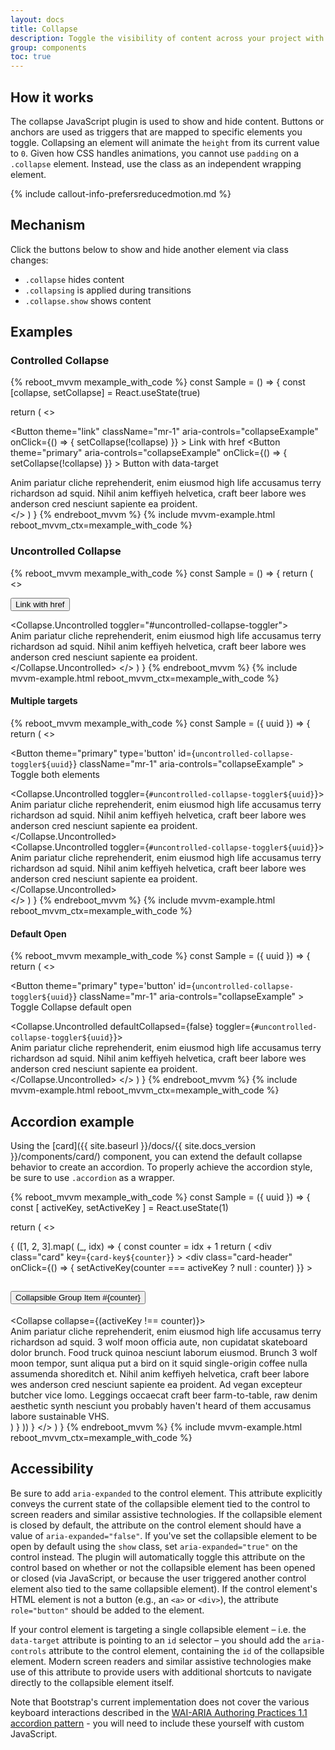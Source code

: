 ```yaml
---
layout: docs
title: Collapse
description: Toggle the visibility of content across your project with a few classes and our JavaScript plugins.
group: components
toc: true
---
```


## How it works

The collapse JavaScript plugin is used to show and hide content. Buttons or anchors are used as triggers that are mapped to specific elements you toggle. Collapsing an element will animate the `height` from its current value to `0`. Given how CSS handles animations, you cannot use `padding` on a `.collapse` element. Instead, use the class as an independent wrapping element.

{% include callout-info-prefersreducedmotion.md %}

## Mechanism

Click the buttons below to show and hide another element via class changes:

- `.collapse` hides content
- `.collapsing` is applied during transitions
- `.collapse.show` shows content

<!-- You can use a link with the `href` attribute, or a button with the `data-target` attribute. In both cases, the `data-toggle="collapse"` is required. -->

## Examples

### Controlled Collapse

{% reboot_mvvm mexample_with_code %}
const Sample = () => {
  const [collapse, setCollapse] = React.useState(true)

  return (
    <>
      <p>
        <Button
          theme="link"
          className="mr-1"
          aria-controls="collapseExample"
          onClick={() => {
            setCollapse(!collapse)
          }}
        >
          Link with href
        </Button>
        <Button
          theme="primary"
          aria-controls="collapseExample"
          onClick={() => {
            setCollapse(!collapse)
          }}
        >
          Button with data-target
        </Button>
      </p>
      <Collapse collapse={collapse}>
        <div class="card card-body">
          Anim pariatur cliche reprehenderit, enim eiusmod high life accusamus terry richardson ad squid. Nihil anim keffiyeh helvetica, craft beer labore wes anderson cred nesciunt sapiente ea proident.
        </div>
      </Collapse>
    </>
  )
}
{% endreboot_mvvm %}
{% include mvvm-example.html reboot_mvvm_ctx=mexample_with_code %}


### Uncontrolled Collapse

{% reboot_mvvm mexample_with_code %}
const Sample = () => {
  return (
    <>
      <p>
        <Button
          theme="link"
          id="uncontrolled-collapse-toggler"
          className="mr-1"
          aria-controls="collapseExample"
        >
          Link with href
        </Button>
      </p>
      <Collapse.Uncontrolled toggler="#uncontrolled-collapse-toggler">
        <div class="card card-body">
          Anim pariatur cliche reprehenderit, enim eiusmod high life accusamus terry richardson ad squid. Nihil anim keffiyeh helvetica, craft beer labore wes anderson cred nesciunt sapiente ea proident.
        </div>
      </Collapse.Uncontrolled>
    </>
  )
}
{% endreboot_mvvm %}
{% include mvvm-example.html reboot_mvvm_ctx=mexample_with_code %}

#### Multiple targets

{% reboot_mvvm mexample_with_code %}
const Sample = ({ uuid }) => {
  return (
    <>
      <p>
        <Button
          theme="primary"
          type='button'
          id={`uncontrolled-collapse-toggler${uuid}`}
          className="mr-1"
          aria-controls="collapseExample"
        >
          Toggle both elements
        </Button>
      </p>
      <div class="row">
        <div class="col">
          <Collapse.Uncontrolled toggler={`#uncontrolled-collapse-toggler${uuid}`}>
            <div class="card card-body">
              Anim pariatur cliche reprehenderit, enim eiusmod high life accusamus terry richardson ad squid. Nihil anim keffiyeh helvetica, craft beer labore wes anderson cred nesciunt sapiente ea proident.
            </div>
          </Collapse.Uncontrolled>
        </div>
        <div class="col">
          <Collapse.Uncontrolled toggler={`#uncontrolled-collapse-toggler${uuid}`}>
            <div class="card card-body">
              Anim pariatur cliche reprehenderit, enim eiusmod high life accusamus terry richardson ad squid. Nihil anim keffiyeh helvetica, craft beer labore wes anderson cred nesciunt sapiente ea proident.
            </div>
          </Collapse.Uncontrolled>
        </div>
      </div>
    </>
  )
}
{% endreboot_mvvm %}
{% include mvvm-example.html reboot_mvvm_ctx=mexample_with_code %}

#### Default Open

{% reboot_mvvm mexample_with_code %}
const Sample = ({ uuid }) => {
  return (
    <>
      <p>
        <Button
          theme="primary"
          type='button'
          id={`uncontrolled-collapse-toggler${uuid}`}
          className="mr-1"
          aria-controls="collapseExample"
        >
          Toggle Collapse default open
        </Button>
      </p>
      <Collapse.Uncontrolled defaultCollapsed={false} toggler={`#uncontrolled-collapse-toggler${uuid}`}>
        <div class="card card-body">
          Anim pariatur cliche reprehenderit, enim eiusmod high life accusamus terry richardson ad squid. Nihil anim keffiyeh helvetica, craft beer labore wes anderson cred nesciunt sapiente ea proident.
        </div>
      </Collapse.Uncontrolled>
    </>
  )
}
{% endreboot_mvvm %}
{% include mvvm-example.html reboot_mvvm_ctx=mexample_with_code %}

## Accordion example

Using the [card]({{ site.baseurl }}/docs/{{ site.docs_version }}/components/card/) component, you can extend the default collapse behavior to create an accordion. To properly achieve the accordion style, be sure to use `.accordion` as a wrapper.

{% reboot_mvvm mexample_with_code %}
const Sample = ({ uuid }) => {
  const [ activeKey, setActiveKey ] = React.useState(1)

  return (
    <>
      <div class="accordion" id="accordionExample">
        {
          ([1, 2, 3].map(
            (_, idx) => {
              const counter = idx + 1
              return (
                <div
                  class="card"
                  key={`card-key${counter}`}
                >
                  <div
                    class="card-header"
                    onClick={() => {
                      setActiveKey(counter === activeKey ? null : counter)
                    }}
                  >
                    <h2 class="mb-0">
                      <button class="btn btn-link" type="button">Collapsible Group Item #{counter}</button>
                    </h2>
                  </div>
                  <Collapse collapse={(activeKey !== counter)}>
                    <div class="card-body">
                      Anim pariatur cliche reprehenderit, enim eiusmod high life accusamus terry richardson ad squid. 3 wolf moon officia aute, non cupidatat skateboard dolor brunch. Food truck quinoa nesciunt laborum eiusmod. Brunch 3 wolf moon tempor, sunt aliqua put a bird on it squid single-origin coffee nulla assumenda shoreditch et. Nihil anim keffiyeh helvetica, craft beer labore wes anderson cred nesciunt sapiente ea proident. Ad vegan excepteur butcher vice lomo. Leggings occaecat craft beer farm-to-table, raw denim aesthetic synth nesciunt you probably haven't heard of them accusamus labore sustainable VHS.
                    </div>
                  </Collapse>
                </div>
              )
            }
          ))
        }
      </div>
    </>
  )
}
{% endreboot_mvvm %}
{% include mvvm-example.html reboot_mvvm_ctx=mexample_with_code %}

## Accessibility

Be sure to add `aria-expanded` to the control element. This attribute explicitly conveys the current state of the collapsible element tied to the control to screen readers and similar assistive technologies. If the collapsible element is closed by default, the attribute on the control element should have a value of `aria-expanded="false"`. If you've set the collapsible element to be open by default using the `show` class, set `aria-expanded="true"` on the control instead. The plugin will automatically toggle this attribute on the control based on whether or not the collapsible element has been opened or closed (via JavaScript, or because the user triggered another control element also tied to the same collapsible element). If the control element's HTML element is not a button (e.g., an `<a>` or `<div>`), the attribute `role="button"` should be added to the element.

If your control element is targeting a single collapsible element – i.e. the `data-target` attribute is pointing to an `id` selector – you should add the `aria-controls` attribute to the control element, containing the `id` of the collapsible element. Modern screen readers and similar assistive technologies make use of this attribute to provide users with additional shortcuts to navigate directly to the collapsible element itself.

Note that Bootstrap's current implementation does not cover the various keyboard interactions described in the [WAI-ARIA Authoring Practices 1.1 accordion pattern](https://www.w3.org/TR/wai-aria-practices-1.1/#accordion) - you will need to include these yourself with custom JavaScript.
